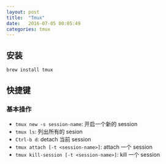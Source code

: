 ```yaml
---
layout: post
title:  "Tmux"
date:   2016-07-05 00:05:49
categories: tmux
---
```


## 安装

~~~ sh
brew install tmux
~~~

## 快捷键

### 基本操作

- `tmux new -s session-name`: 开启一个新的 session
- `tmux ls`: 列出所有的 sesion
- `Ctrl-b d`: detach 当前 session
- `tmux attach [-t <session-name>]`: attach 一个 session
- `tmux kill-session [-t <session-name>]`: kill 一个 session


